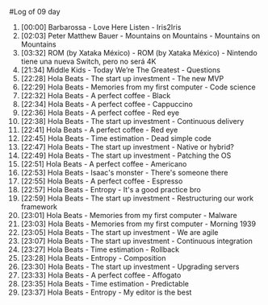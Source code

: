 #Log of 09 day

1. [00:00] Barbarossa - Love Here Listen - Iris2Iris
1. [02:03] Peter Matthew Bauer - Mountains on Mountains - Mountains on Mountains
1. [03:32] ROM (by Xataka México) - ROM (by Xataka México) - Nintendo tiene una nueva Switch, pero no será 4K
1. [21:34] Middle Kids - Today We’re The Greatest - Questions
1. [22:28] Hola Beats - The start up investment - The new MVP
1. [22:29] Hola Beats - Memories from my first computer - Code science
1. [22:32] Hola Beats - A perfect coffee - Black
1. [22:34] Hola Beats - A perfect coffee - Cappuccino
1. [22:36] Hola Beats - A perfect coffee - Red eye
1. [22:38] Hola Beats - The start up investment - Continuous delivery
1. [22:41] Hola Beats - A perfect coffee - Red eye
1. [22:45] Hola Beats - Time estimation - Dead simple code
1. [22:47] Hola Beats - The start up investment - Native or hybrid?
1. [22:49] Hola Beats - The start up investment - Patching the OS
1. [22:51] Hola Beats - A perfect coffee - Americano
1. [22:53] Hola Beats - Isaac's monster - There's someone there
1. [22:55] Hola Beats - A perfect coffee - Espresso
1. [22:57] Hola Beats - Entropy - It's a good practice bro
1. [22:59] Hola Beats - The start up investment - Restructuring our work framework
1. [23:01] Hola Beats - Memories from my first computer - Malware
1. [23:03] Hola Beats - Memories from my first computer - Morning 1939
1. [23:05] Hola Beats - The start up investment - We are agile
1. [23:07] Hola Beats - The start up investment - Continuous integration
1. [23:27] Hola Beats - Time estimation - Rollback
1. [23:28] Hola Beats - Entropy - Composition
1. [23:30] Hola Beats - The start up investment - Upgrading servers
1. [23:33] Hola Beats - A perfect coffee - Affogato
1. [23:35] Hola Beats - Time estimation - Predictable
1. [23:37] Hola Beats - Entropy - My editor is the best
